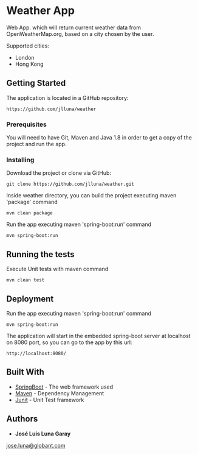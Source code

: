 # Weather App

Web App. which will return current weather data from OpenWeatherMap.org, based on a city chosen by the user.

Supported cities:

- London
- Hong Kong

## Getting Started

The application is located in a GitHub repository: 

```
https://github.com/jlluna/weather
```

### Prerequisites

You will need to have Git, Maven and Java 1.8 in order to get a copy of the project and run the app.


### Installing

Download the project or clone via GitHub:

```
git clone https://github.com/jlluna/weather.git
```

Inside weather directory, you can build the project executing maven 'package' command

```
mvn clean package
```

Run the app executing maven 'spring-boot:run' command

```
mvn spring-boot:run
```

## Running the tests

Execute Unit tests with maven command

```
mvn clean test
```

## Deployment

Run the app executing maven 'spring-boot:run' command

```
mvn spring-boot:run
```

The application will start in the embedded spring-boot server at localhost on 8080 port, so you can go to the app by this url:

```
http://localhost:8080/
```


## Built With

* [SpringBoot](https://spring.io/projects/spring-boot) - The web framework used
* [Maven](https://maven.apache.org/) - Dependency Management
* [Junit](https://junit.org/junit5/) - Unit Test framework


## Authors

* **José Luis Luna Garay**

jose.luna@globant.com
